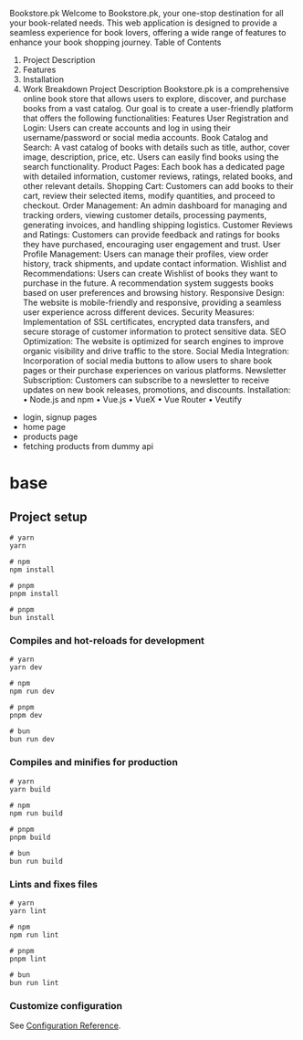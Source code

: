<!-- project description -->
Bookstore.pk
Welcome to Bookstore.pk, your one-stop destination for all your book-related needs. This web application is designed to provide a seamless experience for book lovers, offering a wide range of features to enhance your book shopping journey.
Table of Contents
1.	Project Description
2.	Features
3.	Installation
4.	Work Breakdown
Project Description
Bookstore.pk is a comprehensive online book store that allows users to explore, discover, and purchase books from a vast catalog. Our goal is to create a user-friendly platform that offers the following functionalities:
Features
User Registration and Login: Users can create accounts and log in using their username/password or social media accounts.
Book Catalog and Search: A vast catalog of books with details such as title, author, cover image, description, price, etc. Users can easily find books using the search functionality.
Product Pages: Each book has a dedicated page with detailed information, customer reviews, ratings, related books, and other relevant details.
Shopping Cart: Customers can add books to their cart, review their selected items, modify quantities, and proceed to checkout.
Order Management: An admin dashboard for managing and tracking orders, viewing customer details, processing payments, generating invoices, and handling shipping logistics.
Customer Reviews and Ratings: Customers can provide feedback and ratings for books they have purchased, encouraging user engagement and trust.
User Profile Management: Users can manage their profiles, view order history, track shipments, and update contact information.
Wishlist and Recommendations: Users can create Wishlist of books they want to purchase in the future. A recommendation system suggests books based on user preferences and browsing history.
Responsive Design: The website is mobile-friendly and responsive, providing a seamless user experience across different devices.
Security Measures: Implementation of SSL certificates, encrypted data transfers, and secure storage of customer information to protect sensitive data.
SEO Optimization: The website is optimized for search engines to improve organic visibility and drive traffic to the store.
Social Media Integration: Incorporation of social media buttons to allow users to share book pages or their purchase experiences on various platforms.
Newsletter Subscription: Customers can subscribe to a newsletter to receive updates on new book releases, promotions, and discounts.
Installation:
•	Node.js and npm
•	Vue.js
•	VueX
•	Vue Router
•	Veutify

<!-- Work done so far  -->
  - login, signup pages 
  - home page
  - products  page
  - fetching products from dummy api 
  
# base

## Project setup

```
# yarn
yarn

# npm
npm install

# pnpm
pnpm install

# pnpm
bun install
```

### Compiles and hot-reloads for development

```
# yarn
yarn dev

# npm
npm run dev

# pnpm
pnpm dev

# bun
bun run dev
```

### Compiles and minifies for production

```
# yarn
yarn build

# npm
npm run build

# pnpm
pnpm build

# bun
bun run build
```

### Lints and fixes files

```
# yarn
yarn lint

# npm
npm run lint

# pnpm
pnpm lint

# bun
bun run lint
```

### Customize configuration

See [Configuration Reference](https://vitejs.dev/config/).
